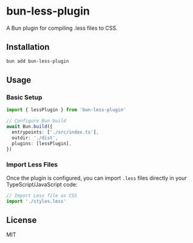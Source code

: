 # bun-less-plugin

A Bun plugin for compiling .less files to CSS.

## Installation

```bash
bun add bun-less-plugin
```

## Usage

### Basic Setup

```typescript
import { lessPlugin } from 'bun-less-plugin'

// Configure Bun build
await Bun.build({
  entrypoints: ['./src/index.ts'],
  outdir: './dist',
  plugins: [lessPlugin],
})
```

### Import Less Files

Once the plugin is configured, you can import `.less` files directly in your TypeScript/JavaScript code:

```typescript
// Import Less file as CSS
import './styles.less'
```

## License

MIT
